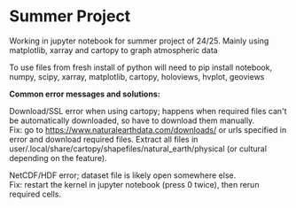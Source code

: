 # Summer Project
Working in jupyter notebook for summer project of 24/25. Mainly using matplotlib, xarray and cartopy to graph atmospheric data  

To use files from fresh install of python will need to pip install notebook, numpy, scipy, xarray, matplotlib, cartopy, holoviews, hvplot, geoviews  
   
   
**Common error messages and solutions:**  

Download/SSL error when using cartopy; happens when required files can't be automatically downloaded, so have to download them manually.  
Fix: go to https://www.naturalearthdata.com/downloads/ or urls specified in error and download required files. Extract all files in user/.local/share/cartopy/shapefiles/natural_earth/physical (or cultural depending on the feature).

NetCDF/HDF error; dataset file is likely open somewhere else.  
Fix: restart the kernel in jupyter notebook (press 0 twice), then rerun required cells. 
